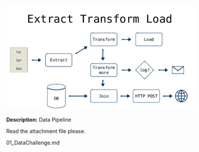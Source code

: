 ![portada](images/portada.jpg)

**Description:** Data Pipeline

Read the attachment file please.

01_DataChallenge.md